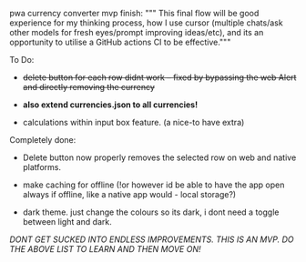 pwa currency converter mvp finish:
""" This final flow will be good experience for my thinking process, how I use cursor (multiple chats/ask other models for fresh eyes/prompt improving ideas/etc), and its an opportunity to utilise a GitHub actions CI to be effective."""

To Do:

- ~~delete button for each row didnt work – fixed by bypassing the web Alert and directly removing the currency~~

- **also extend currencies.json to all currencies!**

- calculations within input box feature. (a nice-to have extra)


Completely done:

- Delete button now properly removes the selected row on web and native platforms.

- make caching for offline (!or however id be able to have the app open always if offline, like a native app would - local storage?)

- dark theme. just change the colours so its dark, i dont need a toggle between light and dark. 



*DONT GET SUCKED INTO ENDLESS IMPROVEMENTS. THIS IS AN MVP. DO THE ABOVE LIST TO LEARN AND THEN MOVE ON!*
